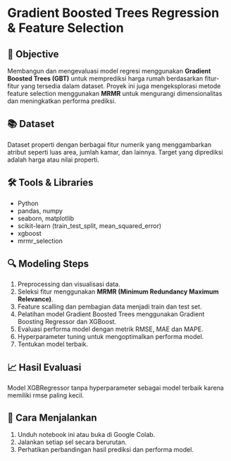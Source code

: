 # Gradient Boosted Trees Regression & Feature Selection

## 📌 Objective
Membangun dan mengevaluasi model regresi menggunakan **Gradient Boosted Trees (GBT)** untuk memprediksi harga rumah berdasarkan fitur-fitur yang tersedia dalam dataset. Proyek ini juga mengeksplorasi metode feature selection menggunakan **MRMR** untuk mengurangi dimensionalitas dan meningkatkan performa prediksi.

## 📚 Dataset
Dataset properti dengan berbagai fitur numerik yang menggambarkan atribut seperti luas area, jumlah kamar, dan lainnya. Target yang diprediksi adalah harga atau nilai properti.

## 🛠️ Tools & Libraries
- Python
- pandas, numpy
- seaborn, matplotlib
- scikit-learn (train_test_split, mean_squared_error)
- xgboost
- mrmr_selection

## 🔍 Modeling Steps
1. Preprocessing dan visualisasi data.
2. Seleksi fitur menggunakan **MRMR (Minimum Redundancy Maximum Relevance)**.
3. Feature scalling dan pembagian data menjadi train dan test set.
4. Pelatihan model Gradient Boosted Trees menggunakan Gradient Boosting Regressor dan XGBoost.
5. Evaluasi performa model dengan metrik RMSE, MAE dan MAPE.
6. Hyperparameter tuning untuk mengoptimalkan performa model.
7. Tentukan model terbaik.

## 📈 Hasil Evaluasi
Model XGBRegressor tanpa hyperparameter sebagai model terbaik karena memiliki rmse paling kecil.

## 🚀 Cara Menjalankan

1. Unduh notebook ini atau buka di Google Colab.
2. Jalankan setiap sel secara berurutan.
3. Perhatikan perbandingan hasil prediksi dan performa model.

